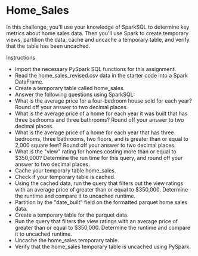 # Home_Sales

In this challenge, you'll use your knowledge of SparkSQL to determine key metrics about home sales data. Then you'll use Spark to create temporary views, partition the data, cache and uncache a temporary table, and verify that the table has been uncached.

Instructions

* Import the necessary PySpark SQL functions for this assignment.
* Read the home_sales_revised.csv data in the starter code into a Spark DataFrame.
* Create a temporary table called home_sales.
* Answer the following questions using SparkSQL:
* What is the average price for a four-bedroom house sold for each year? Round off your answer to two decimal places.
* What is the average price of a home for each year it was built that has three bedrooms and three bathrooms? Round off your answer to two decimal places.
* What is the average price of a home for each year that has three bedrooms, three bathrooms, two floors, and is greater than or equal to 2,000 square feet? Round off your answer to two decimal places.
* What is the "view" rating for homes costing more than or equal to $350,000? Determine the run time for this query, and round off your answer to two decimal places.
* Cache your temporary table home_sales.
* Check if your temporary table is cached.
* Using the cached data, run the query that filters out the view ratings with an average price of greater than or equal to $350,000. Determine the runtime and compare it to uncached runtime.
* Partition by the "date_built" field on the formatted parquet home sales data.
* Create a temporary table for the parquet data.
* Run the query that filters the view ratings with an average price of greater than or equal to $350,000. Determine the runtime and compare it to uncached runtime.
* Uncache the home_sales temporary table.
* Verify that the home_sales temporary table is uncached using PySpark.
